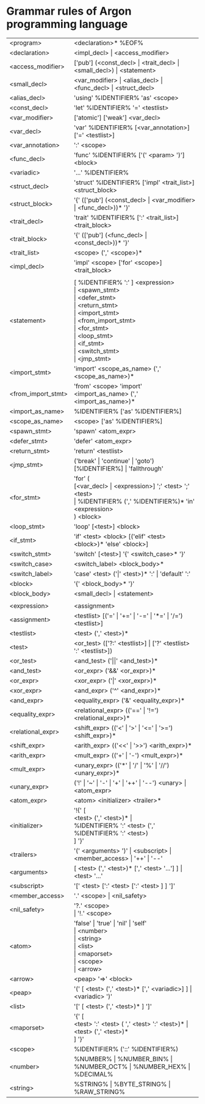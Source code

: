 # Grammar rules of Argon programming language

|                      |                                                   |
| -------------------- | :----------------------------------------------------------- |
| \<program\>          | \<declaration\>* %EOF%                                       |
| \<declaration\>      | \<impl_decl\> \| \<access_modifier\>                         |
| \<access_modifier\>  | ['pub'] (\<const_decl\> \| \<trait_decl\> \| \<small_decl\>) \| \<statement\> |
| \<small_decl\>       | \<var_modifier\> \| \<alias_decl\> \| \<func_decl\> \| \<struct_decl\> |
| \<alias_decl\>       | 'using' %IDENTIFIER% 'as' \<scope\>                          |
| \<const_decl\>       | 'let' %IDENTIFIER% '=' \<testlist\>                          |
| \<var_modifier\>     | \['atomic'\] \['weak'\] \<var_decl\>                         |
| \<var_decl\>         | 'var' %IDENTIFIER% \[\<var_annotation\>\]\['=' \<testlist\>\] |
| \<var_annotation\>   | ':' \<scope\>                                                |
| \<func_decl\>        | 'func' %IDENTIFIER% ['(' \<param\> ')'] \<block\>            |
| \<variadic\>         | '...' %IDENTIFIER%                                           |
| \<struct_decl\>      | 'struct' %IDENTIFIER% ['impl' \<trait_list\>] \<struct_block\> |
| \<struct_block\>     | '{' (['pub'] (\<const_decl\> \| \<var_modifier\> \| \<func_decl\>))* '}' |
| \<trait_decl\>       | 'trait' %IDENTIFIER% [':' \<trait_list\>] \<trait_block\>    |
| \<trait_block\>      | '{' (['pub'] (\<func_decl\> \| \<const_decl\>))* '}'         |
| \<trait_list\>       | \<scope\> (',' \<scope\>)*                                   |
| \<impl_decl\>        | 'impl' \<scope\> ['for' \<scope\>] \<trait_block\>           |
|                      |                                                              |
| \<statement\>        | [ %IDENTIFIER% ':' ] \<expression\><br />\| \<spawn_stmt\><br />\| \<defer_stmt\><br />\| \<return_stmt\><br />\| \<import_stmt\><br />\| \<from_import_stmt\><br />\| \<for_stmt\><br />\| \<loop_stmt\><br />\| \<if_stmt\><br />\| \<switch_stmt\><br />\| \<jmp_stmt\> |
| \<import_stmt\>      | 'import' \<scope_as_name\> (',' \<scope_as_name\>)*          |
| \<from_import_stmt\> | 'from' \<scope\> 'import' \<import_as_name\> (',' \<import_as_name\>)* |
| \<import_as_name\>   | %IDENTIFIER% ['as' %IDENTIFIER%]                             |
| \<scope_as_name\>    | \<scope\> ['as' %IDENTIFIER%]                                |
| \<spawn_stmt\>       | 'spawn' \<atom_expr\>                                        |
| \<defer_stmt\>       | 'defer' \<atom_expr\>                                        |
| \<return_stmt\>      | 'return' \<testlist\>                                        |
| \<jmp_stmt\>         | ('break' \| 'continue' \| 'goto') [%IDENTIFIER%] \| 'fallthrough' |
| \<for_stmt\>         | 'for' (<br />[\<var_decl\> \| \<expression\>] ';' \<test\> ';' \<test\><br />\| %IDENTIFIER% (',' %IDENTIFIER%)* 'in' \<expression\><br />) \<block\> |
| \<loop_stmt\>        | 'loop' [\<test\>] \<block\>                                  |
| \<if_stmt\>          | 'if' \<test\> \<block\> [('elif' \<test\> \<block\>)* 'else' \<block\>] |
| \<switch_stmt\>      | 'switch' [\<test\>] '{' \<switch_case\>* '}'                 |
| \<switch_case\>      | \<switch_label\> \<block_body\>*                             |
| \<switch_label\>     | 'case' \<test\> ('\|' \<test\>)* ':' \| 'default' ':'        |
| \<block\>            | '{' \<block_body\>* '}'                                      |
| \<block_body\>       | \<small_decl\> \| \<statement\>                              |
|                      |                                                              |
| \<expression\>       | \<assignment\>                                               |
| \<assignment\>       | \<testlist\> [('=' \| '+=' \| '-=' \| '*=' \| '/=') \<testlist\>] |
| \<testlist\>         | \<test\> (',' \<test\>)*                                     |
| \<test\>             | \<or_test\> (['?:' \<testlist\>] \| ['?' \<testlist\> ':' \<testlist\>]) |
| \<or_test\>          | \<and_test\> ('\|\|' \<and_test\>)*                          |
| \<and_test\>         | \<or_expr\> ('&&' \<or_expr\>)*                              |
| \<or_expr\>          | \<xor_expr\> ('\|' \<xor_expr\>)*                            |
| \<xor_expr\>         | \<and_expr\> ('^' \<and_expr\>)*                             |
| \<and_expr\>         | \<equality_expr\> ('&' \<equality_expr\>)*                   |
| \<equality_expr\>    | \<relational_expr\> (('==' \| '!=') \<relational_expr\>)*    |
| \<relational_expr\>  | \<shift_expr\> (('<' \| '>' \| '<=' \| '>=') \<shift_expr\>)* |
| \<shift_expr\>       | \<arith_expr\> (('<<' \| '>>') \<arith_expr\>)*              |
| \<arith_expr\>       | \<mult_expr\> (('+' \| '-') \<mult_expr\>)*                  |
| \<mult_expr\>        | \<unary_expr\> (('\*' \| '/' \| '%' \| '//') \<unary_expr\>)* |
| \<unary_expr\>       | ('!' \| '~' \| '-' \| '+' \| '++' \| '--') \<unary\> \| \<atom_expr\> |
| \<atom_expr\>        | \<atom\> \<initializer\> \<trailer\>*                        |
| \<initializer\>      | '!{' [<br />\<test\> (',' \<test\>)* \|<br />%IDENTIFIER% ':' \<test\> (',' %IDENTIFIER% ':' \<test\>)<br />] '}' |
| \<trailers\>         | '(' \<arguments\> ')' \| \<subscript\> \| \<member_access\> \| '++' \| '--' |
| \<arguments\>        | [ \<test\> (',' \<test\>)* [',' \<test\> '...'] ] \| \<test\> '...' |
| \<subscript\>        | '[' \<test\> [':' \<test\> [':' \<test\> ] ] ']'             |
| \<member_access\>    | '.' \<scope\> \| \<nil_safety\>                              |
| \<nil_safety\>       | '?.' \<scope\><br />\| '!.' \<scope\>                        |
| \<atom\>             | 'false' \| 'true' \| 'nil' \| 'self'<br />\| \<number\><br />\| \<string\><br />\| \<list\><br />\| \<maporset\><br />\| \<scope\><br />\| \<arrow\> |
| \<arrow\>            | \<peap\> '=>' \<block\>                                      |
| \<peap\>             | '(' [ \<test\> (',' \<test\>)* [',' \<variadic\>] ] \| \<variadic\> ')' |
| \<list\>             | '[' [ \<test\> (',' \<test\>)* ] ']'                         |
| \<maporset\>         | '{' [<br />\<test\> ':' \<test\> ( ',' \<test\> ':' \<test\>)* \|<br />\<test\> (',' \<test\>)*<br />] '}' |
| \<scope\>            | %IDENTIFIER% ('::' %IDENTIFIER%)                             |
| \<number\>           | %NUMBER% \| %NUMBER_BIN% \| %NUMBER_OCT% \| %NUMBER_HEX% \| %DECIMAL% |
| \<string\>           | %STRING% \| %BYTE_STRING% \| %RAW_STRING%                    |
